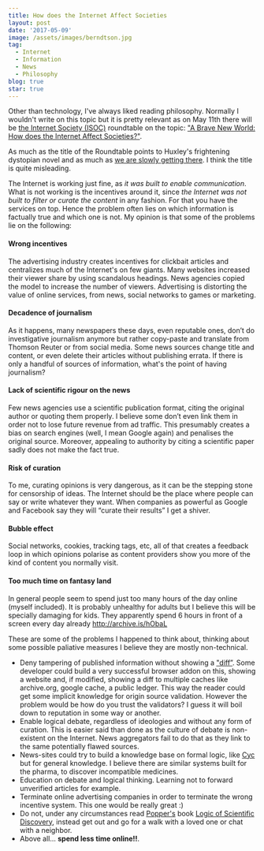 ```yaml
---
title: How does the Internet Affect Societies
layout: post
date: '2017-05-09'
image: /assets/images/berndtson.jpg
tag:
  - Internet
  - Information
  - News
  - Philosophy
blog: true
star: true
---
```


Other than technology, I've always liked reading philosophy. Normally I wouldn't write on this topic but it is pretty relevant as on May 11th there will be [the Internet Society (ISOC)](https://en.wikipedia.org/wiki/Internet_Society) roundtable on the topic: ["A Brave New World: How does the Internet Affect Societies?"](https://www.internetsociety.org/25th/roundtable-may11).

As much as the title  of the Roundtable points to Huxley's frightening dystopian novel and as much as [we are slowly getting there](https://en.wikipedia.org/wiki/Dystopia#Typical_dystopian_claims). I think the title is quite misleading.

The Internet is working just fine, as *it was built to enable communication*. What is not working is the incentives around it, since *the Internet was not built to filter or curate the content* in any fashion. For that you have the services on top. Hence the problem often lies on which information is factually true and which one is not. My opinion is that some of the problems lie on the following:

#### Wrong incentives
The advertising industry creates incentives for clickbait articles and centralizes much of the Internet's on few giants. Many websites increased their viewer share by using scandalous headings. News agencies copied the model to increase the number of viewers. Advertising is distorting the value of online services, from news, social networks to games or marketing.

#### Decadence of journalism
As it happens, many newspapers these days, even reputable ones, don’t do investigative journalism anymore but rather copy-paste and translate from Thomson Reuter or from social media. Some news sources change title and content, or even delete their articles without publishing errata. If there is only a handful of sources of information, what's the point of having journalism?

#### Lack of scientific rigour on the news
Few news agencies use a scientific publication format, citing the original author or quoting them properly. I believe some don’t even link them in order not to lose future revenue from ad traffic. This presumably creates a bias on search engines (well, I mean Google again) and penalises the original source. Moreover, appealing to authority by citing a scientific paper sadly does not make the fact true.

#### Risk of curation
To me, curating opinions is very dangerous, as it can be the stepping stone for censorship of ideas. The Internet should be the place where people can say or write whatever they want. When companies as powerful as Google and Facebook say they will “curate their results” I get a shiver.

#### Bubble effect
Social networks, cookies, tracking tags, etc, all of that creates a feedback loop in which opinions polarise as content providers show you more of the kind of content you normally visit.

#### Too much time on fantasy land
In general people seem to spend just too many hours of the day online (myself included). It is probably unhealthy for adults but I believe this will be specially damaging for kids. They apparently spend 6 hours in front of a screen every day already http://archive.is/hObaL  

These are some of the problems I happened to think about, thinking about some possible paliative measures I believe they are mostly non-technical.

- Deny tampering of published information without showing a ["diff”](https://en.wikipedia.org/wiki/Diff_utility). Some developer could build a very successful browser addon on this, showing a website and, if modified, showing a diff to multiple caches like archive.org, google cache, a public ledger. This way the reader could get some implicit knowledge for origin source validation. However the problem would be how do you trust the validators? I guess it will boil down to reputation in some way or another.
- Enable logical debate, regardless of ideologies and without any form of curation. This is easier said than done as the culture of debate is non-existent on the Internet. News aggregators fail to do that as they link to the same potentially flawed sources.
- News-sites could try to build a knowledge base on formal logic, like [Cyc](https://en.wikipedia.org/wiki/Cyc) but for general knowledge. I believe there are similar systems built for the pharma, to discover incompatible medicines.
- Education on debate and logical thinking. Learning not to forward unverified articles for example.
- Terminate online advertising companies in order to terminate the wrong incentive system. This one would be really great :)
- Do not, under any circumstances read [Popper's](https://www.youtube.com/watch?v=AsFdH0Q7RSs) book [Logic of Scientific Discovery](https://en.wikipedia.org/wiki/The_Logic_of_Scientific_Discovery), instead get out and go for a walk with a loved one or chat with a neighbor.
- Above all... **spend less time online!!**.
